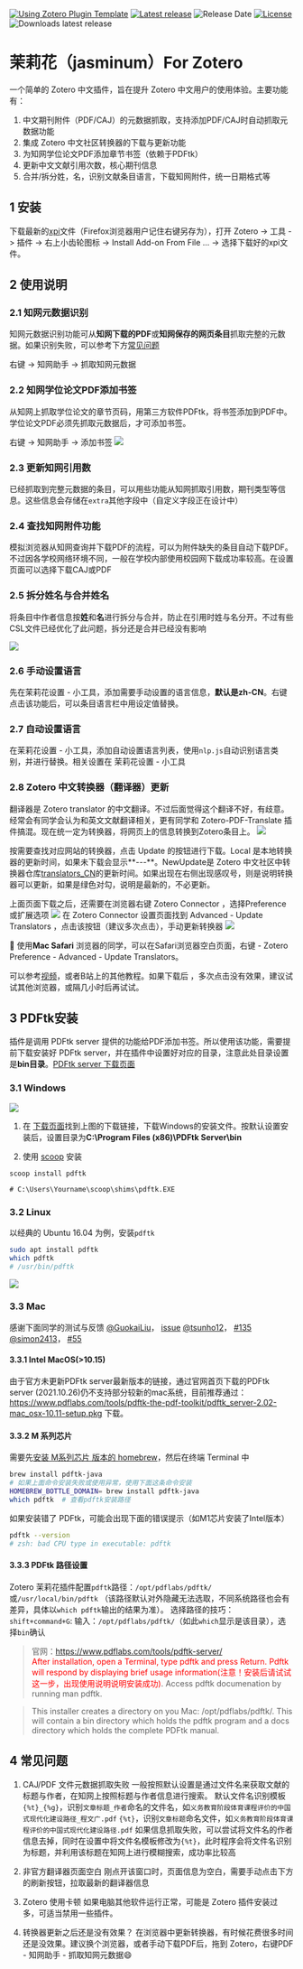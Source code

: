 [![Using Zotero Plugin Template](https://img.shields.io/badge/Using-Zotero%20Plugin%20Template-blue?style=flat-round&logo=github)](https://github.com/windingwind/zotero-plugin-template)
[![Latest release](https://img.shields.io/github/v/release/l0o0/jasminum)](https://github.com/l0o0/jasminum/releases)
![Release Date](https://img.shields.io/github/release-date/l0o0/jasminum?color=9cf)
[![License](https://img.shields.io/github/license/l0o0/jasminum)](https://github.com/l0o0/jasminum/blob/master/LICENSE)
![Downloads latest release](https://img.shields.io/github/downloads/l0o0/jasminum/latest/total?color=yellow)


# 茉莉花（jasminum）For Zotero

一个简单的 Zotero 中文插件，旨在提升 Zotero 中文用户的使用体验。主要功能有：

1. 中文期刊附件（PDF/CAJ）的元数据抓取，支持添加PDF/CAJ时自动抓取元数据功能
2. 集成 Zotero 中文社区转换器的下载与更新功能
3. 为知网学位论文PDF添加章节书签（依赖于PDFtk）
4. 更新中文文献引用次数，核心期刊信息
5. 合并/拆分姓，名，识别文献条目语言，下载知网附件，统一日期格式等

## 1 安装
下载最新的[xpi](https://github.com/l0o0/jasminum/releases/latest)文件（Firefox浏览器用户记住右键另存为），打开 Zotero -> 工具 -> 插件 -> 右上小齿轮图标 -> Install Add-on From File ... -> 选择下载好的xpi文件。

## 2 使用说明

### 2.1 知网元数据识别
知网元数据识别功能可从**知网下载的PDF**或**知网保存的网页条目**抓取完整的元数据。如果识别失败，可以参考下方[常见问题](#faq-cnki-metadata)

右键 -> 知网助手 -> 抓取知网元数据

### 2.2 知网学位论文PDF添加书签
从知网上抓取学位论文的章节页码，用第三方软件PDFtk，将书签添加到PDF中。学位论文PDF必须先抓取元数据后，才可添加书签。

右键 -> 知网助手 -> 添加书签
![](vx_images/jasminum_1.png)

### 2.3 更新知网引用数
已经抓取到完整元数据的条目，可以用些功能从知网抓取引用数，期刊类型等信息。这些信息会存储在`extra`其他字段中（自定义字段正在设计中）

### 2.4 查找知网附件功能
模拟浏览器从知网查询并下载PDF的流程，可以为附件缺失的条目自动下载PDF。不过因各学校网络环境不同，一般在学校内部使用校园网下载成功率较高。在设置页面可以选择下载CAJ或PDF

### 2.5 拆分姓名与合并姓名
将条目中作者信息按**姓**和**名**进行拆分与合并，防止在引用时姓与名分开。不过有些CSL文件已经优化了此问题，拆分还是合并已经没有影响 

![](vx_images/jasminum_2.png)


### 2.6 手动设置语言 
先在茉莉花设置 - 小工具，添加需要手动设置的语言信息，**默认是zh-CN**。右键点击该功能后，可以条目语言栏中用设定值替换。

### 2.7 自动设置语言
在茉莉花设置 - 小工具，添加自动设置语言列表，使用`nlp.js`自动识别语言类别，并进行替换。相关设置在 茉莉花设置 - 小工具

### 2.8 Zotero 中文转换器（翻译器）更新

翻译器是 Zotero translator 的中文翻译。不过后面觉得这个翻译不好，有歧意。经常会有同学会认为和英文文献翻译相关，更有同学和 Zotero-PDF-Translate 插件搞混。现在统一定为转换器，将网页上的信息转换到Zotero条目上。
![](vx_images/jasminum_3.png)

按需要查找对应网站的转换器，点击 Update 的按钮进行下载。Local 是本地转换器的更新时间，如果未下载会显示**---**。NewUpdate是 Zotero 中文社区中转换器仓库[translators_CN](https://github.com/l0o0/translators_CN)的更新时间。如果出现在右侧出现感叹号，则是说明转换器可以更新，如果是绿色对勾，说明是最新的，不必更新。

上面页面下载之后，还需要在浏览器右键 Zotero Connector ，选择Preference 或扩展选项
![](vx_images/jasminum_4.png)
在 Zotero Connector 设置页面找到 Advanced - Update Translators ，点击该按钮（建议多次点击），手动更新转换器
![](vx_images/jasminum_5.png)

🎯 使用**Mac Safari** 浏览器的同学，可以在Safari浏览器空白页面，右键 - Zotero Preference - Advanced - Update Translators。

可以参考[视频](https://www.bilibili.com/video/BV1F54y1k73n/)，或者B站上的其他教程。如果下载后 ，多次点击没有效果，建议试试其他浏览器，或隔几小时后再试试。

## 3 PDFtk安装

插件是调用 PDFtk server 提供的功能给PDF添加书签。所以使用该功能，需要提前下载安装好 PDFtk server，并在插件中设置好对应的目录，注意此处目录设置是**bin目录**。[PDFtk server 下载页面](https://www.pdflabs.com/tools/pdftk-server/)

### 3.1 Windows
![](vx_images/jasminum_6.png)
1. 在 [下载页面](https://www.pdflabs.com/tools/pdftk-server/)找到上图的下载链接，下载Windows的安装文件。按默认设置安装后，设置目录为**C:\Program Files (x86)\PDFtk Server\bin**


2. 使用 [scoop](https://scoop.sh/) 安装
```{powershell}
scoop install pdftk

# C:\Users\Yourname\scoop\shims\pdftk.EXE
```

### 3.2 Linux
以经典的 Ubuntu 16.04 为例，安装`pdftk`
```bash
sudo apt install pdftk
which pdftk
# /usr/bin/pdftk
```
![](vx_images/jasminum_7.png)

### 3.3 Mac

感谢下面同学的测试与反馈
[@GuokaiLiu](https://github.com/GuokaiLiu)， [issue](https://github.com/l0o0/jasminum/issues/7#issuecomment-706448964)
[@tsunho12](https://github.com/tsunho12)， [#135](https://github.com/l0o0/jasminum/issues/135)
[@simon2413](https://github.com/simon2413)， [#55](https://github.com/l0o0/jasminum/issues/55)

#### 3.3.1 Intel MacOS(>10.15)
由于官方未更新PDFtk server最新版本的链接，通过官网首页下载的PDFtk server (2021.10.26)仍不支持部分较新的mac系统，目前推荐通过：https://www.pdflabs.com/tools/pdftk-the-pdf-toolkit/pdftk_server-2.02-mac_osx-10.11-setup.pkg 下载。

#### 3.3.2 M 系列芯片
需要先[安装 M系列芯片 版本的 homebrew](https://zhuanlan.zhihu.com/p/372576355)，然后在终端 Terminal 中
```bash
brew install pdftk-java
# 如果上面命令安装失败或使用异常，使用下面这条命令安装
HOMEBREW_BOTTLE_DOMAIN= brew install pdftk-java
which pdftk  # 查看pdftk安装路径
```
如果安装错了 PDFtk，可能会出现下面的错误提示（如M1芯片安装了Intel版本）
```bash
pdftk --version 
# zsh: bad CPU type in executable: pdftk
```
#### 3.3.3 PDFtk 路径设置

Zotero 茉莉花插件配置`pdftk`路径：`/opt/pdflabs/pdftk/`或`/usr/local/bin/pdftk` （该路径默认对外隐藏无法选取，不同系统路径也会有差异，具体以`which pdftk`输出的结果为准）。
选择路径的技巧：`shift+command+G`: 输入：`/opt/pdflabs/pdftk/`（如此`which`显示是该目录），选择`bin`确认

> 官网：https://www.pdflabs.com/tools/pdftk-server/  
> <font color="red">After installation, open a Terminal, type pdftk and press Return. Pdftk will respond by displaying brief usage information(注意！安装后请试试这一步，出现使用说明说明安装成功)</font>. Access pdftk documenation by running man pdftk.

> This installer creates a directory on you Mac: /opt/pdflabs/pdftk/. This will contain a bin directory which holds the pdftk program and a docs directory which holds the complete PDFtk manual.


## 4 常见问题

1. <a id="faq-cnki-metadata"></a>CAJ/PDF 文件元数据抓取失败
一般按照默认设置是通过文件名来获取文献的标题与作者，在知网上按照标题与作者信息进行搜索。
默认文件名识别模板`{%t}_{%g}`，识别`文章标题_作者`命名的文件名，如`义务教育阶段体育课程评价的中国式现代化建设路径_程文广.pdf`
`{%t}`，识别`文章标题`命名文件，如`义务教育阶段体育课程评价的中国式现代化建设路径.pdf`
如果信息抓取失败，可以尝试将文件名的作者信息去掉，同时在设置中将文件名模板修改为`{%t}`，此时程序会将文件名识别为标题，并利用该标题在知网上进行模糊搜索，成功率比较高 

2. 非官方翻译器页面空白
刚点开该窗口时，页面信息为空白，需要手动点击下方的刷新按钮，拉取最新的翻译器信息

3. Zotero 使用卡顿
如果电脑其他软件运行正常，可能是 Zotero 插件安装过多，可适当禁用一些插件。

4. 转换器更新之后还是没有效果？
在浏览器中更新转换器，有时候花费很多时间还是没效果。建议换个浏览器，或者手动下载PDF后，拖到 Zotero，右键PDF - 知网助手 - 抓取知网元数据😄
